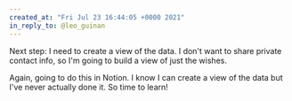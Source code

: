 ```yaml
---
created_at: "Fri Jul 23 16:44:05 +0000 2021"
in_reply_to: @leo_guinan
---
```


Next step: I need to create a view of the data. I don't want to share private contact info, so I'm going to build a view of just the wishes.

Again, going to do this in Notion. I know I can create a view of the data but I've never actually done it. So time to learn!